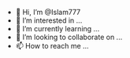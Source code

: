 - 👋 Hi, I’m @Islam777
- 👀 I’m interested in ...
- 🌱 I’m currently learning ...
- 💞️ I’m looking to collaborate on ...
- 📫 How to reach me ...

<!---
Islam777nsjjjsk/Islam777nsjjjsk is a ✨ special ✨ repository because its `README.md` (this file) appears on your GitHub profile.
You can click the Preview link to take a look at your changes.
--->
